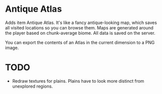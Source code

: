 Antique Atlas
=============

Adds item Antique Atlas. It's like a fancy antique-looking map, which saves all visited locations so you can browse them.
Maps are generated around the player based on chunk-average biome. All data is saved on the server.

You can export the contents of an Atlas in the current dimension to a PNG image.

TODO
====
* Redraw textures for plains. Plains have to look more distinct from unexplored regions.
